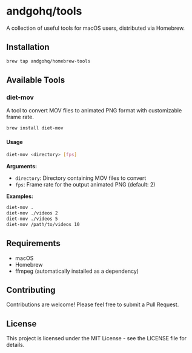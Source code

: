 # andgohq/tools

A collection of useful tools for macOS users, distributed via Homebrew.

## Installation

```bash
brew tap andgohq/homebrew-tools
```

## Available Tools

### diet-mov

A tool to convert MOV files to animated PNG format with customizable frame rate.

```bash
brew install diet-mov
```

#### Usage

```bash
diet-mov <directory> [fps]
```

**Arguments:**
- `directory`: Directory containing MOV files to convert
- `fps`: Frame rate for the output animated PNG (default: 2)

**Examples:**
```bash
diet-mov .
diet-mov ./videos 2
diet-mov ./videos 5
diet-mov /path/to/videos 10
```

## Requirements

- macOS
- Homebrew
- ffmpeg (automatically installed as a dependency)

## Contributing

Contributions are welcome! Please feel free to submit a Pull Request.

## License

This project is licensed under the MIT License - see the LICENSE file for details.